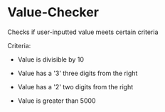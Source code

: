 # Value-Checker
Checks if user-inputted value meets certain criteria

Criteria:

- Value is divisible by 10

- Value has a '3' three digits from the right

- Value has a '2' two digits from the right

- Value is greater than 5000

